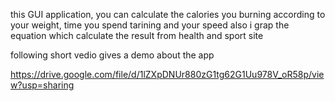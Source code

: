 this GUI application, you can calculate the calories you burning 
according to your weight, time you spend tarining and your speed also 
i grap the equation which calculate the result from health and sport site 

following short vedio gives a demo about the app

https://drive.google.com/file/d/1lZXpDNUr880zG1tg62G1Uu978V_oR58p/view?usp=sharing
